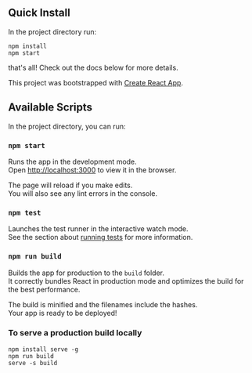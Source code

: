## Quick Install
In the project directory run:

```
npm install
npm start
```

that's all! Check out the docs below for more details.

This project was bootstrapped with [Create React App](https://github.com/facebookincubator/create-react-app).
  
## Available Scripts

In the project directory, you can run:

### `npm start`

Runs the app in the development mode.<br>
Open [http://localhost:3000](http://localhost:3000) to view it in the browser.

The page will reload if you make edits.<br>
You will also see any lint errors in the console.

### `npm test`

Launches the test runner in the interactive watch mode.<br>
See the section about [running tests](#running-tests) for more information.

### `npm run build`

Builds the app for production to the `build` folder.<br>
It correctly bundles React in production mode and optimizes the build for the best performance.

The build is minified and the filenames include the hashes.<br>
Your app is ready to be deployed!

### To serve a production build locally

```
npm install serve -g
npm run build
serve -s build
```